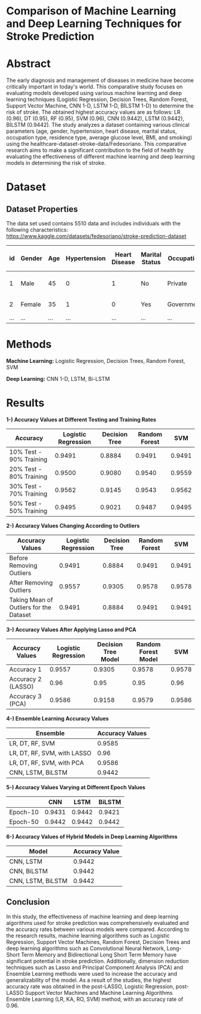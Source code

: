 
# Comparison of Machine Learning and Deep Learning Techniques for Stroke Prediction 

# Abstract
The early diagnosis and management of diseases in medicine have become critically important in today's world. This comparative study focuses on evaluating models developed using various machine learning and deep learning techniques (Logistic Regression, Decision Trees, Random Forest, Support Vector Machine, CNN 1-D, LSTM 1-D, BİLSTM 1-D) to determine the risk of stroke. The  obtained highest accuracy values are as follows: LR (0.96), DT (0.95), RF (0.95), SVM (0.96), CNN (0.9442), LSTM (0.9442), BİLSTM (0.9442). The study analyzes a dataset containing various clinical parameters (age, gender, hypertension, heart disease, marital status, occupation type, residence type, average glucose level, BMI, and smoking) using the healthcare-dataset-stroke-data/Fedesoriano. This comparative research aims to make a significant contribution to the field of health by evaluating the effectiveness of different machine learning and deep learning models in determining the risk of stroke.



# Dataset


## Dataset Properties
The data set used contains 5510 data and includes individuals with the following characteristics:
https://www.kaggle.com/datasets/fedesoriano/stroke-prediction-dataset

| id | Gender | Age | Hypertension | Heart Disease | Marital Status  | Occupation | Residence Type | Average Glucose Level | Body Mass Index | Smoking Status | Stroke |
|--------|----------|-----|---------------|-----------------|----------------|---------|--------------|---------------------------|---------------------|---------------------|-----|
| 1      | Male    | 45  | 0             | 1               | No          | Private    | City        | 87.5                      | 28.3                | have smoked before  | 0   |
| 2      | Female    | 35  | 1             | 0               | Yes           | Government  | Rural       | 110.2                     | 32.1                | never smoked       | 1   ||
| ...    | ...      | ... | ...           | ...             | ...            | ...     | ...          | ...                       | ...                 | ...               | ... |




  
# Methods

**Machine Learning:** Logistic Regression, Decision Trees, Random Forest, SVM

**Deep Learning:** CNN 1-D, LSTM, Bi-LSTM

# Results

**1-) Accuracy Values at Different Testing and Training Rates** 

| Accuracy                   | Logistic Regression | Decision Tree | Random Forest | SVM    |
|----------------------------|---------------------|---------------|---------------|--------|
| 10% Test - 90% Training     | 0.9491              | 0.8884        | 0.9491        | 0.9491 |
| 20% Test - 80% Training     | 0.9500              | 0.9080        | 0.9540        | 0.9559 |
| 30% Test - 70% Training     | 0.9562              | 0.9145        | 0.9543        | 0.9562 |
| 50% Test - 50% Training     | 0.9495              | 0.9021        | 0.9487        | 0.9495 |


**2-) Accuracy Values Changing According to Outliers** 

| Accuracy Values                                       | Logistic Regression | Decision Tree | Random Forest | SVM    |
|-------------------------------------------------------|--------------------|-------------|-----------------|--------|
| Before Removing Outliers                              | 0.9491             | 0.8884      | 0.9491          | 0.9491 |
| After Removing Outliers                               | 0.9557             | 0.9305      | 0.9578          | 0.9578 |
| Taking Mean of Outliers for the Dataset               | 0.9491             | 0.8884      | 0.9491          | 0.9491 |

**3-) Accuracy Values After Applying Lasso and PCA** 

| Accuracy Values     | Logistic Regression | Decision Tree Model | Random Forest Model | SVM    |
|----------------------|----------------------|----------------------|-----------------------|--------|
| Accuracy 1           | 0.9557               | 0.9305               | 0.9578                | 0.9578 |
| Accuracy 2 (LASSO)   | 0.96                 | 0.95                 | 0.95                  | 0.96   |
| Accuracy 3 (PCA)     | 0.9586               | 0.9158               | 0.9579                | 0.9586 |

**4-) Ensemble Learning Accuracy Values** 


| Ensemble                        | Accuracy Values |
|---------------------------------|----------------|
| LR, DT, RF, SVM                  | 0.9585         |
| LR, DT, RF, SVM, with LASSO       | 0.96           |
| LR, DT, RF, SVM, with PCA         | 0.9586         |
| CNN, LSTM, BiLSTM               | 0.9442         |

**5-) Accuracy Values Varying at Different Epoch Values** 

|        | CNN    | LSTM   | BiLSTM |
|--------|--------|--------|---------|
| Epoch-10| 0.9431 | 0.9442 | 0.9421  |
| Epoch-50| 0.9442 | 0.9442 | 0.9442  |

**6-) Accuracy Values of Hybrid Models in Deep Learning Algorithms** 

| Model             | Accuracy Value |
|-------------------|----------------|
| CNN, LSTM         | 0.9442         |
| CNN, BiLSTM      | 0.9442         |
| CNN, LSTM, BiLSTM | 0.9442         |

## Conclusion

In this study, the effectiveness of machine learning and deep learning algorithms used for stroke prediction was comprehensively evaluated and the accuracy rates between various models were compared. According to the research results, machine learning algorithms such as Logistic Regression, Support Vector Machines, Random Forest, Decision Trees and deep learning algorithms such as Convolutional Neural Network, Long-Short Term Memory and Bidirectional Long Short Term Memory have significant potential in stroke prediction. Additionally, dimension reduction techniques such as Lasso and Principal Component Analysis (PCA) and Ensemble Learning methods were used to increase the accuracy and generalizability of the model. As a result of the studies, the highest accuracy rate was obtained in the post-LASSO, Logistic Regression, post-LASSO Support Vector Machines and Machine Learning Algorithms Ensemble Learning (LR, KA, RO, SVM) method, with an accuracy rate of 0.96.
